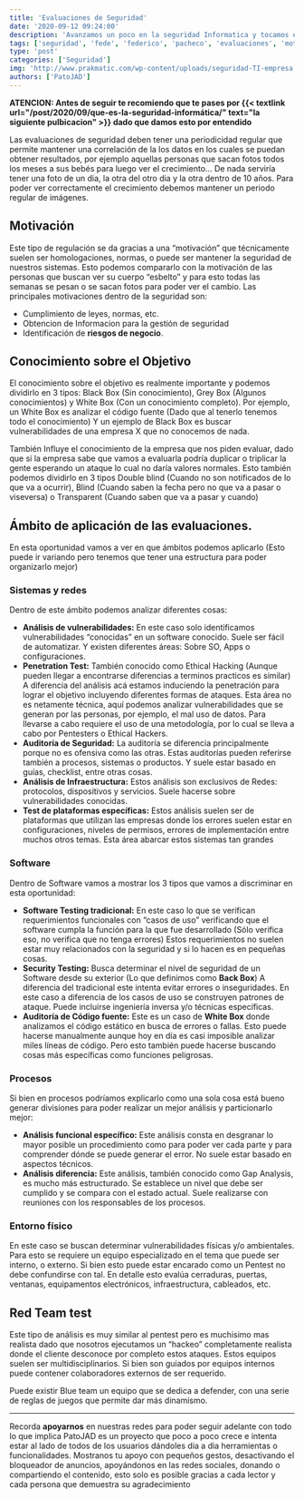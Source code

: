 ```yaml
---
title: 'Evaluaciones de Seguridad'
date: '2020-09-12 09:24:00'
description: 'Avanzamos un poco en la seguridad Informatica y tocamos el tema de Evaluaciones'
tags: ['seguridad', 'fede', 'federico', 'pacheco', 'evaluaciones', 'motivacion']
type: 'post'
categories: ['Seguridad']
img: 'http://www.prakmatic.com/wp-content/uploads/seguridad-TI-empresa.jpg'
authors: ['PatoJAD']
---
```


**ATENCION: Antes de seguir te recomiendo que te pases por {{< textlink url="/post/2020/09/que-es-la-seguridad-informática/" text="la siguiente pulbicacion" >}} dado que damos esto por entendido**

Las evaluaciones de seguridad deben tener una periodicidad regular que permite mantener una correlación de la los datos en los cuales se puedan obtener resultados, por ejemplo aquellas personas que sacan fotos todos los meses a sus bebés para luego ver el crecimiento… De nada serviría tener una foto de un dia, la otra del otro dia y la otra dentro de 10 años. Para poder ver correctamente el crecimiento debemos mantener un periodo regular de imágenes.

## Motivación

Este tipo de regulación se da gracias a una “motivación” que técnicamente suelen ser homologaciones, normas, o puede ser mantener la seguridad de nuestros sistemas. Esto podemos compararlo con la motivación de las personas que buscan ver su cuerpo “esbelto” y para esto todas las semanas se pesan o se sacan fotos para poder ver el cambio. Las principales motivaciones dentro de la seguridad son:

-   Cumplimiento de leyes, normas, etc.
-   Obtencion de Informacion para la gestión de seguridad
-   Identificación de **riesgos de negocio**.

## Conocimiento sobre el Objetivo

El conocimiento sobre el objetivo es realmente importante y podemos dividirlo en 3 tipos: Black Box (Sin conocimiento), Grey Box (Algunos conocimientos) y White Box (Con un conocimiento completo). Por ejemplo, un White Box es analizar el código fuente (Dado que al tenerlo tenemos todo el conocimiento) Y un ejemplo de Black Box es buscar vulnerabilidades de una empresa X que no conocemos de nada.

También Influye el conocimiento de la empresa que nos piden evaluar, dado que si la empresa sabe que vamos a evaluarla podría duplicar o triplicar la gente esperando un ataque lo cual no daría valores normales. Esto también podemos dividirlo en 3 tipos Double blind (Cuando no son notificados de lo que va a ocurrir), Blind (Cuando saben la fecha pero no que va a pasar o viseversa) o Transparent (Cuando saben que va a pasar y cuando)

## Ámbito de aplicación de las evaluaciones.

En esta oportunidad vamos a ver en que ámbitos podemos aplicarlo (Esto puede ir variando pero tenemos que tener una estructura para poder organizarlo mejor)

### Sistemas y redes

Dentro de este ámbito podemos analizar diferentes cosas:

-   **Análisis de vulnerabilidades:** En este caso solo identificamos vulnerabilidades “conocidas” en un software conocido. Suele ser fácil de automatizar. Y existen diferentes áreas: Sobre SO, Apps o configuraciones.
-   **Penetration Test:** También conocido como Ethical Hacking (Aunque pueden llegar a encontrarse diferencias a terminos practicos es similar) A diferencia del análisis acá estamos induciendo la penetración para lograr el objetivo incluyendo diferentes formas de ataques. Esta área no es netamente técnica, aquí podemos analizar vulnerabilidades que se generan por las personas, por ejemplo, el mal uso de datos. Para llevarse a cabo requiere el uso de una metodología, por lo cual se lleva a cabo por Pentesters o Ethical Hackers.
-   **Auditoría de Seguridad:** La auditoría se diferencia principalmente porque no es ofensiva como las otras. Estas auditorías pueden referirse también a procesos, sistemas o productos. Y suele estar basado en guías, checklist, entre otras cosas.
-   **Análisis de Infraestructura:** Estos análisis son exclusivos de Redes: protocolos, dispositivos y servicios. Suele hacerse sobre vulnerabilidades conocidas.
-   **Test de plataformas específicas:** Estos análisis suelen ser de plataformas que utilizan las empresas donde los errores suelen estar en configuraciones, niveles de permisos, errores de implementación entre muchos otros temas. Esta área abarcar estos sistemas tan grandes

### Software

Dentro de Software vamos a mostrar los 3 tipos que vamos a discriminar en esta oportunidad:

-   **Software Testing tradicional:** En este caso lo que se verifican requerimientos funcionales con “casos de uso” verificando que el software cumpla la función para la que fue desarrollado (Sólo verifica eso, no verifica que no tenga errores) Estos requerimientos no suelen estar muy relacionados con la seguridad y si lo hacen es en pequeñas cosas.
-   **Security Testing:** Busca determinar el nivel de seguridad de un Software desde su exterior (Lo que definimos como **Back Box**) A diferencia del tradicional este intenta evitar errores o inseguridades. En este caso a diferencia de los casos de uso se construyen patrones de ataque. Puede incluirse ingeniería inversa y/o técnicas específicas.
-   **Auditoría de Código fuente:** Este es un caso de **White Box** donde analizamos el código estático en busca de errores o fallas. Esto puede hacerse manualmente aunque hoy en día es casi imposible analizar miles líneas de código. Pero esto también puede hacerse buscando cosas más específicas como funciones peligrosas.

### Procesos

Si bien en procesos podríamos explicarlo como una sola cosa está bueno generar divisiones para poder realizar un mejor análisis y particionarlo mejor:

-   **Análisis funcional específico:** Este análisis consta en desgranar lo mayor posible un procedimiento como para poder ver cada parte y para comprender dónde se puede generar el error. No suele estar basado en aspectos técnicos.
-   **Análisis diferencia:** Este análisis, también conocido como Gap Analysis, es mucho más estructurado. Se establece un nivel que debe ser cumplido y se compara con el estado actual. Suele realizarse con reuniones con los responsables de los procesos.

### Entorno físico

En este caso se buscan determinar vulnerabilidades físicas y/o ambientales. Para esto se requiere un equipo especializado en el tema que puede ser interno, o externo. Si bien esto puede estar encarado como un Pentest no debe confundirse con tal. En detalle esto evalúa cerraduras, puertas, ventanas, equipamentos electrónicos, infraestructura, cableados, etc.

## Red Team test

Este tipo de análisis es muy similar al pentest pero es muchisimo mas realista dado que nosotros ejecutamos un “hackeo” completamente realista donde el cliente desconoce por completo estos ataques. Estos equipos suelen ser multidisciplinarios. Si bien son guiados por equipos internos puede contener colaboradores externos de ser requerido.

Puede existir Blue team un equipo que se dedica a defender, con una serie de reglas de juegos que permite dar más dinamismo.

---

Recorda **apoyarnos** en nuestras redes para poder seguir adelante con todo lo que implica PatoJAD es un proyecto que poco a poco crece e intenta estar al lado de todos de los usuarios dándoles dia a dia herramientas o funcionalidades. Mostranos tu apoyo con pequeños gestos, desactivando el bloqueador de anuncios, apoyándonos en las redes sociales, donando o compartiendo el contenido, esto solo es posible gracias a cada lector y cada persona que demuestra su agradecimiento
